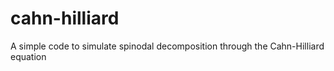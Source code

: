 # cahn-hilliard
A simple code to simulate spinodal decomposition through the Cahn-Hilliard equation
